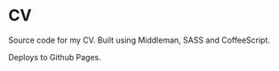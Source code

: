 CV
==

Source code for my CV. Built using Middleman, SASS and CoffeeScript.

Deploys to Github Pages.

